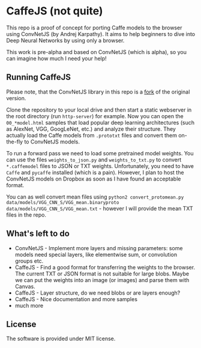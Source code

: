 # CaffeJS (not quite)

This repo is a proof of concept for porting Caffe models to the browser using ConvNetJS (by Andrej Karpathy). It aims to help beginners to dive into Deep Neural Networks by using only a browser.

This work is pre-alpha and based on ConvNetJS (which is alpha), so you can imagine how much I need your help!

## Running CaffeJS

Please note, that the ConvNetJS library in this repo is a [fork](https://github.com/chaosmail/convnetjs) of the original version.

Clone the repository to your local drive and then start a static webserver in the root directory (run `http-server`) for example. Now you can open the `00_*model.html` samples that load popular deep learning architectures (such as AlexNet, VGG, GoogLeNet, etc.) and analyze their structure. They actually load the Caffe models from `.prototxt` files and convert them on-the-fly to ConvNetJS models.

To run a forward pass we need to load some pretrained model weights. You can use the files `weights_to_json.py` and `weights_to_txt.py` to convert `*.caffemodel` files to JSON or TXT weights. Unfortunately, you need to have `Caffe` and `pycaffe` installed (which is a pain). However, I plan to host the ConvNetJS models on Dropbox as soon as I have found an acceptable format.

You can as well convert mean files using `python2 convert_protomean.py data/models/VGG_CNN_S/VGG_mean.binaryproto data/models/VGG_CNN_S/VGG_mean.txt` - however I will provide the mean TXT files in the repo.

## What's left to do

* ConvNetJS - Implement more layers and missing parameters: some models need special layers, like elementwise sum, or convolution groups etc.
* CaffeJS - Find a good format for transferring the weights to the browser. The current TXT or JSON format is not suitable for large blobs. Maybe we can put the weights into an image (or images) and parse them with Canvas.
* CaffeJS - Layer structure, do we need blobs or are layers enough?
* CaffeJS - Nice documentation and more samples
* much more

## License

The software is provided under MIT license.
